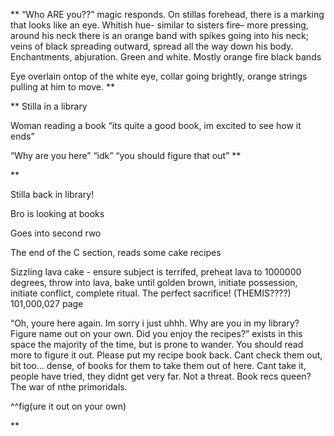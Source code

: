 

**
“Who ARE you??” magic responds. On stillas forehead, there is a marking that looks like an eye. Whitish hue- similar to sisters fire– more pressing, around his neck there is an orange band with spikes going into his neck; veins of black spreading outward, spread all the way down his body. Enchantments, abjuration. Green and white. Mostly orange fire black bands

Eye overlain ontop of the white eye, collar going brightly, orange strings pulling at him to move.
**

**
Stilla in a library

Woman reading a book “its quite a good book, im excited to see how it ends”

“Why are you here” “idk” “you should figure that out”
**

**

Stilla back in library!

  

Bro is looking at books

  

Goes into second rwo

  

The end of the C section, reads some cake recipes

  

Sizzling lava cake - ensure subject is terrifed, preheat lava to 1000000 degrees, throw into lava, bake until golden brown, initiate possession, initiate conflict, complete ritual. The perfect sacrifice! (THEMIS????) 101,000,027 page

  

“Oh, youre here again. Im sorry i just uhhh. Why are you in my library? Figure name out on your own. Did you enjoy the recipes?” exists in this space the majority of the time, but is prone to wander. You should read more to figure it out. Please put my recipe book back. Cant check them out, bit too… dense, of books for them to take them out of here. Cant take it, people have tried, they didnt get very far. Not a threat. Book recs queen? The war of nthe primoridals. 

  

^^fig(ure it out on your own)

**